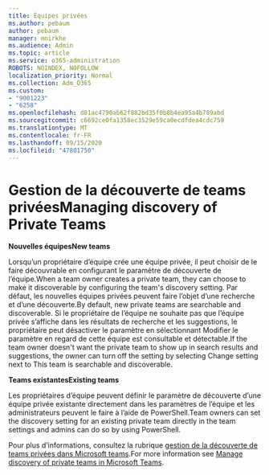 ```yaml
---
title: Équipes privées
ms.author: pebaum
author: pebaum
manager: mnirkhe
ms.audience: Admin
ms.topic: article
ms.service: o365-administration
ROBOTS: NOINDEX, NOFOLLOW
localization_priority: Normal
ms.collection: Adm_O365
ms.custom:
- "9001223"
- "6258"
ms.openlocfilehash: d81ac4790ab62f882bd35f0b8b4ea95a4b789abd
ms.sourcegitcommit: c6692ce0fa1358ec3529e59ca0ecdfdea4cdc759
ms.translationtype: MT
ms.contentlocale: fr-FR
ms.lasthandoff: 09/15/2020
ms.locfileid: "47801750"
---
```

# <a name="managing-discovery-of-private-teams"></a><span data-ttu-id="e92d0-102">Gestion de la découverte de teams privées</span><span class="sxs-lookup"><span data-stu-id="e92d0-102">Managing discovery of Private Teams</span></span>

<span data-ttu-id="e92d0-103">**Nouvelles équipes**</span><span class="sxs-lookup"><span data-stu-id="e92d0-103">**New teams**</span></span>

<span data-ttu-id="e92d0-104">Lorsqu’un propriétaire d’équipe crée une équipe privée, il peut choisir de le faire découvrable en configurant le paramètre de découverte de l’équipe.</span><span class="sxs-lookup"><span data-stu-id="e92d0-104">When a team owner creates a private team, they can choose to make it discoverable by configuring the team's discovery setting.</span></span> <span data-ttu-id="e92d0-105">Par défaut, les nouvelles équipes privées peuvent faire l’objet d’une recherche et d’une découverte.</span><span class="sxs-lookup"><span data-stu-id="e92d0-105">By default, new private teams are searchable and discoverable.</span></span> <span data-ttu-id="e92d0-106">Si le propriétaire de l’équipe ne souhaite pas que l’équipe privée s’affiche dans les résultats de recherche et les suggestions, le propriétaire peut désactiver le paramètre en sélectionnant Modifier le paramètre en regard de cette équipe est consultable et détectable.</span><span class="sxs-lookup"><span data-stu-id="e92d0-106">If the team owner doesn't want the private team to show up in search results and suggestions, the owner can turn off the setting by selecting Change setting next to This team is searchable and discoverable.</span></span>  

<span data-ttu-id="e92d0-107">**Teams existantes**</span><span class="sxs-lookup"><span data-stu-id="e92d0-107">**Existing teams**</span></span>

<span data-ttu-id="e92d0-108">Les propriétaires d’équipe peuvent définir le paramètre de découverte d’une équipe privée existante directement dans les paramètres de l’équipe et les administrateurs peuvent le faire à l’aide de PowerShell.</span><span class="sxs-lookup"><span data-stu-id="e92d0-108">Team owners can set the discovery setting for an existing private team directly in the team settings and admins can do so by using PowerShell.</span></span>  

<span data-ttu-id="e92d0-109">Pour plus d’informations, consultez la rubrique  [gestion de la découverte de teams privées dans Microsoft teams](https://docs.microsoft.com/microsoftteams/manage-discovery-of-private-teams).</span><span class="sxs-lookup"><span data-stu-id="e92d0-109">For more information see  [Manage discovery of private teams in Microsoft Teams](https://docs.microsoft.com/microsoftteams/manage-discovery-of-private-teams).</span></span>
